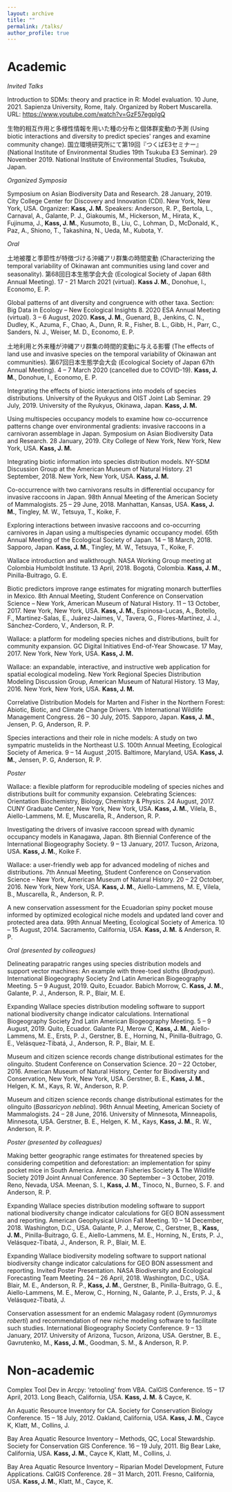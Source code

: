 ```yaml
---
layout: archive
title: ""
permalink: /talks/
author_profile: true
---
```


Academic
======

*Invited Talks*

Introduction to SDMs: theory and practice in R: Model evaluation. 10 June, 2021. Sapienza University, Rome, Italy. Organized by Robert Muscarella. URL: https://www.youtube.com/watch?v=GzF57egpIgQ

生物的相互作用と多様性情報を用いた種の分布と個体群変動の予測 (Using biotic interactions and diversity to predict species' ranges and examine community change).  国立環境研究所にて第19回『つくばE3セミナー』(National Institute of Environmental Studies 19th Tsukuba E3 Seminar). 29 November 2019. National Institute of Environmental Studies, Tsukuba, Japan.

*Organized Symposia*

Symposium on Asian Biodiversity Data and Research. 28 January, 2019. City College Center for Discovery and Innovation (CDI). New York, New York, USA. Organizer: **Kass, J. M.** Speakers: Anderson, R. P., Bertola, L., Carnaval, A., Galante, P. J., Giakoumis, M., Hickerson, M., Hirata, K., Fujinuma, J., **Kass, J. M.**, Kusumoto, B., Liu, C., Lohman, D., McDonald, K., Paz, A., Shiono, T., Takashina, N., Ueda, M., Kubota, Y.


*Oral*

土地被覆と季節性が特徴づける沖縄アリ群集の時間変動 (Characterizing the temporal variability of Okinawan ant communities using 
land cover and seasonality). 第68回日本生態学会大会 (Ecological Society of Japan 68th Annual Meeting). 17 - 21 March 2021 (virtual). **Kass J. M.**, Donohue, I., Economo, E. P.

Global patterns of ant diversity and congruence with other taxa. Section: Big Data in Ecology – New Ecological Insights 8. 2020 ESA Annual Meeting (virtual). 3 – 6 August, 2020. **Kass, J. M.**, Guenard, B., Jenkins, C. N., Dudley, K., Azuma, F., Chao, A., Dunn, R. R., Fisher, B. L., Gibb, H., Parr, C., Sanders, N. J., Weiser, M. D., Economo, E. P.

土地利用と外来種が沖縄アリ群集の時間的変動に与える影響 (The effects of land use and invasive species on the temporal variability of Okinawan ant communities). 第67回日本生態学会大会 (Ecological Society of Japan 67th Annual Meeting). 4 – 7 March 2020 (cancelled due to COVID-19). **Kass, J. M.**, Donohue, I., Economo, E. P.

Integrating the effects of biotic interactions into models of species distributions. University of the Ryukyus and OIST Joint Lab Seminar. 29 July, 2019. University of the Ryukyus, Okinawa, Japan. **Kass, J. M.**

Using multispecies occupancy models to examine how co-occurrence patterns change over environmental gradients: invasive raccoons in a carnivoran assemblage in Japan. Symposium on Asian Biodiversity Data and Research. 28 January, 2019. City College of New York, New York, New York, USA. **Kass, J. M.**

Integrating biotic information into species distribution models. NY-SDM Discussion Group at the American Museum of Natural History. 21 September, 2018. New York, New York, USA. **Kass, J. M.**

Co-occurrence with two carnivorans results in differential occupancy for invasive raccoons in Japan. 98th Annual Meeting of the American Society of Mammalogists. 25 – 29 June, 2018. Manhattan, Kansas, USA. **Kass, J. M.**, Tingley, M. W., Tetsuya, T., Koike, F.

Exploring interactions between invasive raccoons and co-occurring carnivores in Japan using a multispecies dynamic occupancy model. 65th Annual Meeting of the Ecological Society of Japan. 14 – 18 March, 2018. Sapporo, Japan. **Kass, J. M.**, Tingley, M. W., Tetsuya, T., Koike, F.

Wallace introduction and walkthrough. NASA Working Group meeting at Colombia Humboldt Institute. 13 April, 2018. Bogotá, Colombia. **Kass, J. M.**, Pinilla-Buitrago, G. E.

Biotic predictors improve range estimates for migrating monarch butterflies in Mexico. 8th Annual Meeting, Student Conference on Conservation Science – New York, American Museum of Natural History. 11 – 13 October, 2017. New York, New York, USA. **Kass, J. M.**, Espinosa-Lucas, A., Botello, F., Martínez-Salas, E., Juárez-Jaimes, V., Tavera, G., Flores-Martínez, J. J., Sánchez-Cordero, V., Anderson, R. P.

Wallace: a platform for modeling species niches and distributions, built for community expansion. GC Digital Initiatives End-of-Year Showcase. 17 May, 2017. New York, New York, USA. **Kass, J. M.**

Wallace: an expandable, interactive, and instructive web application for spatial ecological modeling. New York Regional Species Distribution Modeling Discussion Group, American Museum of Natural History. 13 May, 2016. New York, New York, USA. **Kass, J. M.**

Correlative Distribution Models for Marten and Fisher in the Northern Forest: Abiotic, Biotic, and Climate Change Drivers. Vth International Wildlife Management Congress. 26 – 30 July, 2015. Sapporo, Japan. **Kass, J. M.**, Jensen, P. G, Anderson, R. P.

Species interactions and their role in niche models: A study on two sympatric mustelids in the Northeast U.S. 100th Annual Meeting, Ecological Society of America. 9 – 14 August ,2015. Baltimore, Maryland, USA. **Kass, J. M.**, Jensen, P. G, Anderson, R. P. 

*Poster*

Wallace: a flexible platform for reproducible modeling of species niches and distributions built for community expansion. Celebrating Sciences: Orientation Biochemistry, Biology, Chemistry & Physics. 24 August, 2017. CUNY Graduate Center, New York, New York, USA. **Kass, J. M.**, Vilela, B., Aiello-Lammens, M. E, Muscarella, R., Anderson, R. P.

Investigating the drivers of invasive raccoon spread with dynamic occupancy models in Kanagawa, Japan. 8th Biennial Conference of the International Biogeography Society. 9 – 13 January, 2017. Tucson, Arizona, USA. **Kass, J. M.**, Koike F.

Wallace: a user-friendly web app for advanced modeling of niches and distributions. 7th Annual Meeting, Student Conference on Conservation Science – New York, American Museum of Natural History. 20 – 22 October, 2016. New York, New York, USA. **Kass, J. M.**, Aiello-Lammens, M. E, Vilela, B., Muscarella, R., Anderson, R. P.

A new conservation assessment for the Ecuadorian spiny pocket mouse informed by optimized ecological niche models and updated land cover and protected area data. 99th Annual Meeting, Ecological Society of America. 10 – 15 August, 2014. Sacramento, California, USA. **Kass, J. M.**  & Anderson, R. P.

*Oral (presented by colleagues)*

Delineating parapatric ranges using species distribution models and support vector machines: An example with three-toed sloths (*Bradypus*). International Biogeography Society 2nd Latin American Biogeography Meeting. 5 – 9 August, 2019. Quito, Ecuador. Babich Morrow, C. **Kass, J. M.**, Galante, P. J., Anderson, R. P., Blair, M. E.

Expanding Wallace species distribution modeling software to support national biodiversity change indicator calculations. International Biogeography Society 2nd Latin American Biogeography Meeting. 5 – 9 August, 2019. Quito, Ecuador. Galante PJ, Merow C, **Kass, J. M.**, Aiello-Lammens, M. E., Ersts, P. J., Gerstner, B. E., Horning, N., Pinilla-Buitrago, G. E., Velásquez-Tibatá, J., Anderson, R. P., Blair, M. E.

Museum and citizen science records change distributional estimates for the olinguito. Student Conference on Conservation Science. 20 – 22 October, 2016. American Museum of Natural History, Center for Biodiversity and Conservation, New York, New York, USA. Gerstner, B. E., **Kass, J. M.**, Helgen, K. M., Kays, R. W., Anderson, R. P.

Museum and citizen science records change distributional estimates for the olinguito (*Bassaricyon neblina*). 96th Annual Meeting, American Society of Mammalogists. 24 – 28 June, 2016. University of Minnesota, Minneapolis, Minnesota, USA. Gerstner, B. E., Helgen, K. M., Kays, **Kass, J. M.**, R. W., Anderson, R. P.


*Poster (presented by colleagues)*

Making better geographic range estimates for threatened species by considering competition and deforestation: an implementation for spiny pocket mice in South America. American Fisheries Society & The Wildlife Society 2019 Joint Annual Conference. 30 September – 3 October, 2019. Reno, Nevada, USA. Meenan, S. I., **Kass, J. M.**, Tinoco, N., Burneo, S. F. and Anderson, R. P. 

Expanding Wallace species distribution modeling software to support national biodiversity change indicator calculations for GEO BON assessment and reporting. American Geophysical Union Fall Meeting. 10 – 14 December, 2018. Washington, D.C., USA. Galante, P. J., Merow, C., Gerstner, B., **Kass, J. M.**, Pinilla-Buitrago, G. E., Aiello-Lammens, M. E., Horning, N., Ersts, P. J., Velásquez-Tibatá, J., Anderson, R. P., Blair, M. E.

Expanding Wallace biodiversity modeling software to support national biodiversity change indicator calculations for GEO BON assessment and reporting. Invited Poster Presentation. NASA Biodiversity and Ecological Forecasting Team Meeting.  24 – 26 April, 2018. Washington, D.C., USA. Blair, M. E., Anderson, R. P., **Kass, J. M.**, Gerstner, B., Pinilla-Buitrago, G. E., Aiello-Lammens, M. E., Merow, C., Horning, N., Galante, P. J., Ersts, P. J., & Velásquez-Tibatá, J.

Conservation assessment for an endemic Malagasy rodent (*Gymnuromys roberti*) and recommendation of new niche modeling software to facilitate such studies. International Biogeography Society Conference. 9 – 13 January, 2017. University of Arizona, Tucson, Arizona, USA. Gerstner, B. E., Gavrutenko, M., **Kass, J. M.**, Goodman, S. M., &  Anderson, R. P.


Non-academic
======
Complex Tool Dev in Arcpy: ‘retooling’ from VBA. CalGIS Conference. 15 – 17 April, 2013. Long Beach, California, USA. **Kass, J. M.** & Cayce, K.  

An Aquatic Resource Inventory for CA. Society for Conservation Biology Conference. 15 – 18 July, 2012. Oakland, California, USA. **Kass, J. M.**, Cayce K, Klatt, M., Collins, J.  

Bay Area Aquatic Resource Inventory – Methods, QC, Local Stewardship. Society for Conservation GIS Conference. 16 – 19 July, 2011. Big Bear Lake, California, USA. **Kass, J. M.**, Cayce K, Klatt, M., Collins, J.

Bay Area Aquatic Resource Inventory – Riparian Model Development, Future Applications. CalGIS Conference. 28 – 31 March, 2011. Fresno, California, USA. **Kass, J. M.**, Klatt, M., Cayce, K. 
